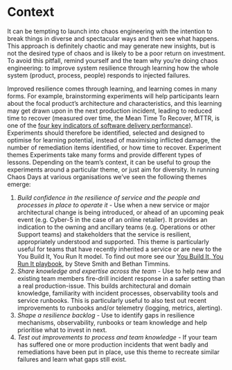 # Context

It can be tempting to launch into chaos engineering with the intention to break things in diverse and spectacular ways and then see what happens. This approach is definitely chaotic and may generate new insights, but is not the desired type of chaos and is likely to be a poor return on investment. To avoid this pitfall, remind yourself and the team why you’re doing chaos engineering: to improve system resilience through learning how the whole system (product, process, people) responds to injected failures.

Improved resilience comes through learning, and learning comes in many forms. For example, brainstorming experiments will help participants learn about the focal product’s architecture and characteristics, and this learning may get drawn upon in the next production incident, leading to reduced time to recover (measured over time, the Mean Time To Recover, MTTR, is one of the [four key indicators of software delivery performance](https://cloud.google.com/blog/products/devops-sre/using-the-four-keys-to-measure-your-devops-performance#:\~:text=failure%20in%20production-,time%20to%20restore%20service,-%E2%80%94How%20long%20it)). Experiments should therefore be identified, selected and designed to optimise for learning potential, instead of maximising inflicted damage, the number of remediation items identified, or how time to recover. Experiment themes Experiments take many forms and provide different types of lessons. Depending on the team’s context, it can be useful to group the experiments around a particular theme, or just aim for diversity. In running Chaos Days at various organisations we’ve seen the following themes emerge:

1. _Build confidence in the resilience of service and the people and processes in place to operate it_ - Use when a new service or major architectural change is being introduced, or ahead of an upcoming peak event (e.g. Cyber-5 in the case of an online retailer). It provides an indication to the owning and ancillary teams (e.g. Operations or other Support teams) and stakeholders that the service is resilient, appropriately understood and supported. This theme is particularly useful for teams that have recently inherited a service or are new to the You Build It, You Run It model. To find out more see our [You Build It, You Run It playbook](https://you-build-it-you-run-it.playbook.ee), by Steve Smith and Bethan Timmins.
2. _Share knowledge and expertise across the team_ - Use to help new and existing team members fire-drill incident response in a safer setting than a real production-issue. This builds architectural and domain knowledge, familiarity with incident processes, observability tools and service runbooks. This is particularly useful to also test out recent improvements to runbooks and/or telemetry (logging, metrics, alerting).
3. _Shape a resilience backlog_ - Use to identify gaps in resilience mechanisms, observability, runbooks or team knowledge and help prioritise what to invest in next.
4. _Test out improvements to process and team knowledge_ - If your team has suffered one or more production incidents that went badly and remediations have been put in place, use this theme to recreate similar failures and learn what gaps still exist.
